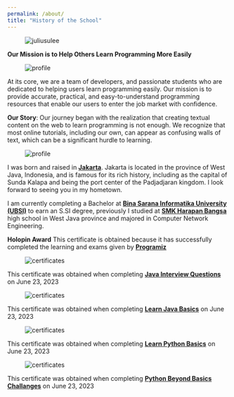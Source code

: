 ```yaml
---
permalink: /about/
title: "History of the School"
---
```


<figure class="align-center">
  <img src="https://holopin.me/juliusulee" alt="juliusulee" title="🦖 Holopin">
</figure>

**Our Mission is to Help Others Learn Programming More Easily**

<figure style="width: 250px" class="align-right">
  <img src="{{ site.url }}{{ site.baseurl }}/assets/images/book.jpg" alt="profile">
</figure>

At its core, we are a team of developers, and passionate students who are dedicated to helping users learn programming easily. Our mission is to provide accurate, practical, and easy-to-understand programming resources that enable our users to enter the job market with confidence.

**Our Story**: Our journey began with the realization that creating textual content on the web to learn programming is not enough. We recognize that most online tutorials, including our own, can appear as confusing walls of text, which can be a significant hurdle to learning.

<figure style="width: 150px" class="align-left">
  <img src="{{ site.url }}{{ site.baseurl }}/assets/images/profile/ulee.jpg" alt="profile">
</figure>

I was born and raised in **[Jakarta](https://goo.gl/maps/Ht178nYrYi4pYYDN8)**. Jakarta is located in the province of West Java, Indonesia, and is famous for its rich history, including as the capital of Sunda Kalapa and being the port center of the Padjadjaran kingdom. I look forward to seeing you in my hometown.

I am currently completing a Bachelor at **[Bina Sarana Informatika University (UBSI)](https://goo.gl/maps/SeYPofUEBUFnR2xr6)** to earn an S.SI degree, previously I studied at **[SMK Harapan Bangsa](https://goo.gl/maps/jZExCzgEMXzYFkgy7)** high school in West Java province and majored in Computer Network Engineering.

**Holopin Award** This certificate is obtained because it has successfully completed the learning and exams given by **[Programiz](https://programiz.pro/)**

<figure style="width: 300px">
  <img src="{{ site.url }}{{ site.baseurl }}/files/certificates/Java.png" alt="certificates">
</figure>

This certificate was obtained when completing **[Java Interview Questions](https://app.programiz.pro/certificates/detail/7484B4824BAA)** on June 23, 2023

<figure style="width: 300px">
  <img src="{{ site.url }}{{ site.baseurl }}/files/certificates/Learn-Java-Basics.png" alt="certificates">
</figure>

This certificate was obtained when completing **[Learn Java Basics](https://app.programiz.pro/certificates/detail/F5774D799F91)** on June 23, 2023

<figure style="width: 300px">
  <img src="{{ site.url }}{{ site.baseurl }}/files/certificates/Learn-Python-Basics.png" alt="certificates">
</figure>

This certificate was obtained when completing **[Learn Python Basics](https://app.programiz.pro/certificates/detail/AB91DA184462)** on June 23, 2023

<figure style="width: 300px">
  <img src="{{ site.url }}{{ site.baseurl }}/files/certificates/Python-Beyond-Basics-Challenges.png" alt="certificates">
</figure>

This certificate was obtained when completing **[Python Beyond Basics Challanges](https://app.programiz.pro/certificates/detail/DD318BBD2468)** on June 23, 2023
